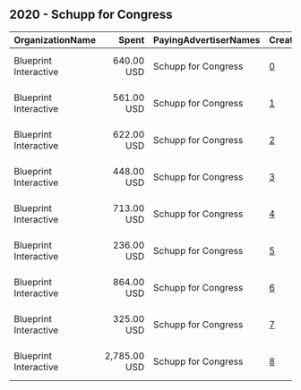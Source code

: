 ## 2020 - Schupp for Congress 
|OrganizationName|Spent|PayingAdvertiserNames|CreativeUrls|Impressions|Genders|AgeBrackets|CountryCodes|BillingAddresses|CandidateBallotInformation|
|:---|---:|:---|:---|---:|:---|:---|:---|:---|:---|
|Blueprint Interactive|640.00 USD|Schupp for Congress|[0](https://www.snap.com/political-ads/asset/a7be394e8df573c1d3c66800fab205930fce2a0bcc669c3dd02eff36978dcc0e?mediaType=mp4)|150,705||18-30|united states|"1730 Rhode Island Ave NW Suite 1014,Washington,20036,US"|Jill Schupp for Congress|
|Blueprint Interactive|561.00 USD|Schupp for Congress|[1](https://www.snap.com/political-ads/asset/3484c2f9191e2b1e7c2658fa13eae563179b314d15c496feacfd13c115df3d02?mediaType=mp4)|118,238||18-30|united states|"1730 Rhode Island Ave NW Suite 1014,Washington,20036,US"|Jill Schupp for Congress|
|Blueprint Interactive|622.00 USD|Schupp for Congress|[2](https://www.snap.com/political-ads/asset/dbc4222f4e5e5f18c928c28e9c215b3f961ce7c3330c235a91f43fe84a23b8d5?mediaType=mp4)|156,843||18-30|united states|"1730 Rhode Island Ave NW Suite 1014,Washington,20036,US"|Jill Schupp for Congress|
|Blueprint Interactive|448.00 USD|Schupp for Congress|[3](https://www.snap.com/political-ads/asset/8e041742b3d6a5af2de55b7adfb6d17d34c90f02b3cc1874f7f41338a0e26627?mediaType=mp4)|141,052||18-30|united states|"1730 Rhode Island Ave NW Suite 1014,Washington,20036,US"|Jill Schupp for Congress|
|Blueprint Interactive|713.00 USD|Schupp for Congress|[4](https://www.snap.com/political-ads/asset/642b0daacf2e13d5a34cc202df71d57f981acd8590c044b544c1014769bfc66f?mediaType=mp4)|196,818||18-30|united states|"1730 Rhode Island Ave NW Suite 1014,Washington,20036,US"|Jill Schupp for Congress|
|Blueprint Interactive|236.00 USD|Schupp for Congress|[5](https://www.snap.com/political-ads/asset/3bd14033c9bdb715aed9b94db245e5e6006d72712a54ef56e3d3d3d1be9ff4f2?mediaType=mp4)|48,645||18-30|united states|"1730 Rhode Island Ave NW Suite 1014,Washington,20036,US"|Jill Schupp for Congress|
|Blueprint Interactive|864.00 USD|Schupp for Congress|[6](https://www.snap.com/political-ads/asset/0fbffb79fe98e5e8a0b712c843dbc8c933c514db9194ca8700ac12df897e8f8a?mediaType=mp4)|288,890||18-30|united states|"1730 Rhode Island Ave NW Suite 1014,Washington,20036,US"|Jill Schupp for Congress|
|Blueprint Interactive|325.00 USD|Schupp for Congress|[7](https://www.snap.com/political-ads/asset/8480d13d3654d98bd5dfc69f94b208594d3e078c674ef06ecca016c53dd825e7?mediaType=mp4)|81,202||18-30|united states|"1730 Rhode Island Ave NW Suite 1014,Washington,20036,US"|Jill Schupp for Congress|
|Blueprint Interactive|2,785.00 USD|Schupp for Congress|[8](https://www.snap.com/political-ads/asset/40353d6c68d15ec97e7536daf56df1f0e88c4397bc04fd1cacd9583654b335a8?mediaType=mp4)|588,302||18-30|united states|"1730 Rhode Island Ave NW Suite 1014,Washington,20036,US"|Jill Schupp for Congress|
